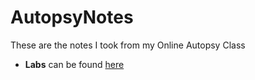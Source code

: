 # AutopsyNotes  

These are the notes I took from my Online Autopsy Class  

- **Labs** can be found [here](AutopsyNotes/Labs.md)
